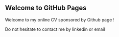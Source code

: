 ## Welcome to GitHub Pages

Welcome to my online CV sponsored by Github page !

Do not hesitate to contact me by linkedin or email 

